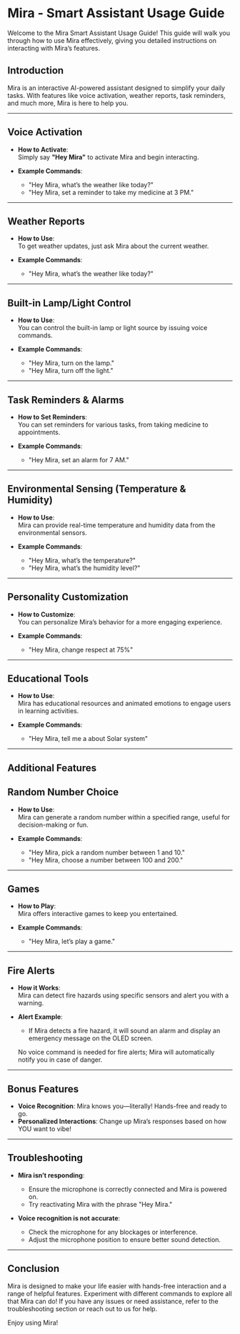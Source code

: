 # Mira - Smart Assistant Usage Guide

Welcome to the Mira Smart Assistant Usage Guide! This guide will walk you through how to use Mira effectively, giving you detailed instructions on interacting with Mira’s features.

## Introduction

Mira is an interactive AI-powered assistant designed to simplify your daily tasks. With features like voice activation, weather reports, task reminders, and much more, Mira is here to help you.

---

## Voice Activation

- **How to Activate**:  
  Simply say **"Hey Mira"** to activate Mira and begin interacting.
  
- **Example Commands**:
  - "Hey Mira, what’s the weather like today?"
  - "Hey Mira, set a reminder to take my medicine at 3 PM."
  
---

## Weather Reports

- **How to Use**:  
  To get weather updates, just ask Mira about the current weather.

- **Example Commands**:
  - "Hey Mira, what’s the weather like today?"
  
---

## Built-in Lamp/Light Control

- **How to Use**:  
  You can control the built-in lamp or light source by issuing voice commands.

- **Example Commands**:
  - "Hey Mira, turn on the lamp."
  - "Hey Mira, turn off the light."

---

## Task Reminders & Alarms

- **How to Set Reminders**:  
  You can set reminders for various tasks, from taking medicine to appointments.

- **Example Commands**:
 
  - "Hey Mira, set an alarm for 7 AM."

---

## Environmental Sensing (Temperature & Humidity)

- **How to Use**:  
  Mira can provide real-time temperature and humidity data from the environmental sensors.

- **Example Commands**:
  - "Hey Mira, what’s the temperature?"
  - "Hey Mira, what’s the humidity level?"

---

## Personality Customization

- **How to Customize**:  
  You can personalize Mira’s behavior for a more engaging experience.

- **Example Commands**:
  - "Hey Mira, change respect at 75%"

---

## Educational Tools

- **How to Use**:  
  Mira has educational resources and animated emotions to engage users in learning activities.

- **Example Commands**:
  - "Hey Mira, tell me a about Solar system"

---

## Additional Features


## Random Number Choice

- **How to Use**:  
  Mira can generate a random number within a specified range, useful for decision-making or fun.

- **Example Commands**:
  - "Hey Mira, pick a random number between 1 and 10."
  - "Hey Mira, choose a number between 100 and 200."

---

## Games

- **How to Play**:  
  Mira offers interactive games to keep you entertained.

- **Example Commands**:
  - "Hey Mira, let’s play a game."

---

## Fire Alerts

- **How it Works**:  
  Mira can detect fire hazards using specific sensors and alert you with a warning.

- **Alert Example**:
  - If Mira detects a fire hazard, it will sound an alarm and display an emergency message on the OLED screen.
  
  No voice command is needed for fire alerts; Mira will automatically notify you in case of danger.

---

## Bonus Features
- **Voice Recognition**: Mira knows you—literally! Hands-free and ready to go.
- **Personalized Interactions**: Change up Mira’s responses based on how YOU want to vibe!

---

## Troubleshooting

- **Mira isn’t responding**:
  - Ensure the microphone is correctly connected and Mira is powered on.
  - Try reactivating Mira with the phrase "Hey Mira."

- **Voice recognition is not accurate**:
  - Check the microphone for any blockages or interference.
  - Adjust the microphone position to ensure better sound detection.

---

## Conclusion

Mira is designed to make your life easier with hands-free interaction and a range of helpful features. Experiment with different commands to explore all that Mira can do! If you have any issues or need assistance, refer to the troubleshooting section or reach out to us for help.

Enjoy using Mira!
